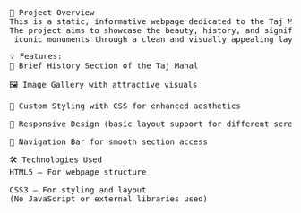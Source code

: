 <pre>📌 Project Overview
This is a static, informative webpage dedicated to the Taj Mahal, built using pure HTML and CSS. 
The project aims to showcase the beauty, history, and significance of one of the world's most
 iconic monuments through a clean and visually appealing layout.</pre>

<pre>💡 Features:
📖 Brief History Section of the Taj Mahal

🖼️ Image Gallery with attractive visuals

🎨 Custom Styling with CSS for enhanced aesthetics

🧭 Responsive Design (basic layout support for different screen sizes)

🔗 Navigation Bar for smooth section access</pre>

<pre>🛠️ Technologies Used
HTML5 – For webpage structure

CSS3 – For styling and layout
(No JavaScript or external libraries used)</pre>